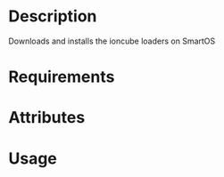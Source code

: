 Description
===========

Downloads and installs the ioncube loaders on SmartOS

Requirements
============

Attributes
==========

Usage
=====

